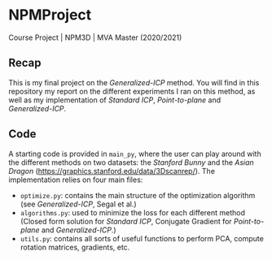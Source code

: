 # NPMProject
Course Project | NPM3D | MVA Master (2020/2021)

## Recap
This is my final project on the *Generalized-ICP* method. You will find in this repository my report on the different experiments I ran on this method, as well as my implementation of *Standard ICP*, *Point-to-plane* and *Generalized-ICP*.

## Code
A starting code is provided in ```main_py```, where the user can play around with the different methods on two datasets: the *Stanford Bunny* and the *Asian Dragon* (https://graphics.stanford.edu/data/3Dscanrep/). The implementation relies on four main files:
- ```optimize.py```: contains the main structure of the optimization algorithm (see *Generalized-ICP*, Segal et al.)
- ```algorithms.py```: used to minimize the loss for each different method (Closed form solution for *Standard ICP*, Conjugate Gradient for *Point-to-plane* and *Generalized-ICP*.)
- ```utils.py```: contains all sorts of useful functions to perform PCA, compute rotation matrices, gradients, etc.

